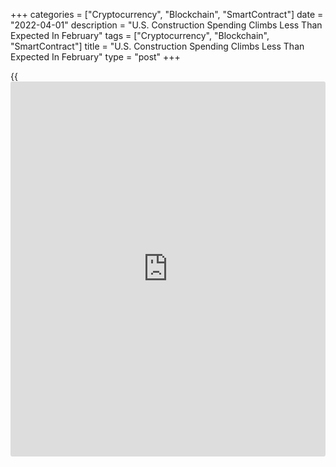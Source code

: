 +++
categories = ["Cryptocurrency", "Blockchain", "SmartContract"]
date = "2022-04-01"
description = "U.S. Construction Spending Climbs Less Than Expected In February"
tags = ["Cryptocurrency", "Blockchain", "SmartContract"]
title = "U.S. Construction Spending Climbs Less Than Expected In February"
type = "post"
+++

{{<iframe id="large-banner" src="https://www.bounty.group/#slide=1.0" width="100%" height="600" scrolling="no" style="border: 0px solid rgb(216, 221, 230); border-radius: 3px;">}}

After reporting a sharp increase in U.S. construction spending in the
previous month, the Commerce Department released a report on Friday
showing construction spending rose by much less than expected in the
month of February.

The Commerce Department said construction spending climbed 0.5 percent
to an annual rate of $1.704 trillion in February after surging 1.6
percent to a revised rate of $1.696 trillion in January.

Economists had expected construction spending to increase by 1.0 percent
compared to the 1.3 percent jump originally reported for the previous
month.

The report showed spending on private construction advanced by 0.8
percent to a rate of $1.354 trillion, reflecting a 1.1 percent jump in
spending on residential construction and a 0.2 percent uptick in
spending on non-residential construction.

Meanwhile, the Commerce Department said spending on public construction
fell by 0.4 percent to a rate of $350.7 billion, as spending both
educational and highway construction tumbled by 1.3 percent.

For comments and feedback [contact](https://www.playgroundfx.com/contact/): editorial@rtt[news](https://www.letsplayfx.com/blog/forex-news-website/).com

[Economic News][1]

 **What parts of the world are seeing the best (and worst) economic
performances lately? Click[here][2] to check out our [Econ Scorecard][2]
and find out! See up-to-the-moment [ranking](https://www.playgroundfx.com/blog/crypto-exchange-ranking/)s for the best and worst
performers in [GDP][3], [unemployment rate][4], [inflation][5] and much
more.**

   1. www.rtt[news](https://www.letsplayfx.com/blog/forex-news-website/).com/Content/EconomicNews.aspx
   2. www.rtt[news](https://www.letsplayfx.com/blog/forex-news-website/).com/economic-scorecard/world-rank/unemployment-rate/highest-performance.aspx
   3. www.rtt[news](https://www.letsplayfx.com/blog/forex-news-website/).com/economic-scorecard/world-rank/GDP/highest-performance.aspx
   4. www.rtt[news](https://www.letsplayfx.com/blog/forex-news-website/).com/economic-scorecard/world-rank/unemployment-rate/lowest-performance.aspx
   5. www.rtt[news](https://www.letsplayfx.com/blog/forex-news-website/).com/economic-scorecard/world-rank/CPI/highest-performance.aspx